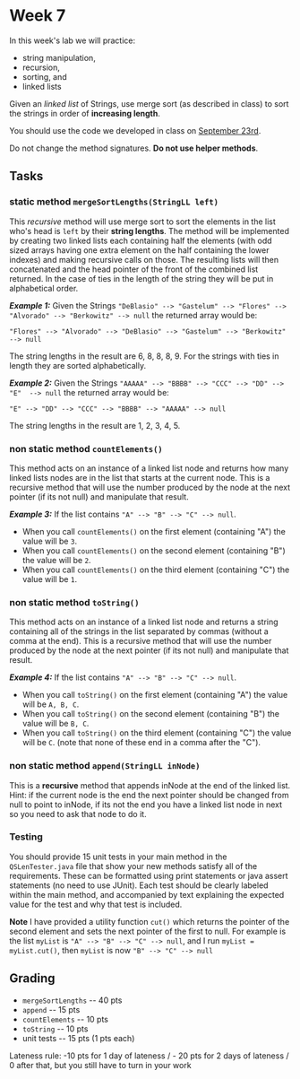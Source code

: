 # Week 7

In this week's lab we will practice:
* string manipulation,
* recursion, 
* sorting, and 
* linked lists

Given an *linked list* of Strings, use merge sort (as described in class) to sort the strings in order of **increasing length**. 

You should use the code we developed in class on [September 23rd](https://github.com/CS2401-Fall2020/September23-inClass).

Do not change the method signatures. **Do not use helper methods**. 

## Tasks
### static method `mergeSortLengths(StringLL left)`

This *recursive* method will use merge sort to sort the elements in the list who's head is `left` by their **string lengths**. 
The method will be implemented by creating two linked lists each containing half the elements 
(with odd sized arrays having one extra element on the half containing the lower indexes)
and making recursive calls on those. 
The resulting lists will then concatenated and the head pointer of the front of the combined list returned. 
In the case of ties in the length of the string they will be put in alphabetical order.  

***Example 1:***
Given the Strings `"DeBlasio" --> "Gastelum" --> "Flores" --> "Alvorado" --> "Berkowitz" --> null` the returned array would be: 
```
"Flores" --> "Alvorado" --> "DeBlasio" --> "Gastelum" --> "Berkowitz" --> null
```
The string lengths in the result are 6, 8, 8, 8, 9. 
For the strings with ties in length they are sorted alphabetically. 


***Example 2:***
Given the Strings `"AAAAA" --> "BBBB" --> "CCC" --> "DD" --> "E"  --> null` the returned array would be: 
```
"E" --> "DD" --> "CCC" --> "BBBB" --> "AAAAA" --> null
```
The string lengths in the result are 1, 2, 3, 4, 5.  

### non static method `countElements()`

This method acts on an instance of a linked list node and returns how many linked lists nodes are in the list that starts at the current node. 
This is a recursive method that will use the number produced by the node at the next pointer (if its not null) and manipulate that result. 

***Example 3:*** 
If the list contains `"A" --> "B" --> "C" --> null`. 
* When you call `countElements()` on the first element (containing "A") the value will be `3`.
* When you call `countElements()` on the second element (containing "B") the value will be `2`.
* When you call `countElements()` on the third element (containing "C") the value will be `1`.


### non static method `toString()`

This method acts on an instance of a linked list node and returns a string containing all of the strings in the list separated by commas (without a comma at the end). 
This is a recursive method that will use the number produced by the node at the next pointer (if its not null) and manipulate that result. 

***Example 4:*** 
If the list contains `"A" --> "B" --> "C" --> null`. 
* When you call `toString()` on the first element (containing "A") the value will be `A, B, C`.
* When you call `toString()` on the second element (containing "B") the value will be `B, C`.
* When you call `toString()` on the third element (containing "C") the value will be `C`.
(note that none of these end in a comma after the "C"). 

### non static method `append(StringLL inNode)`
This is a **recursive** method that appends inNode at the end of the linked list. 
Hint: if the current node is the end the next pointer should be changed from null to point to inNode, 
if its not the end you have a linked list node in next so you need to ask that node to do it. 

### Testing
You should provide 15 unit tests in your main method in the `QSLenTester.java` file that show your new methods satisfy all of the requirements. 
These can be formatted using print statements or java assert statements (no need to use JUnit).
Each test should be clearly labeled within the main method, and accompanied by text explaining the expected value for the test and why that test is included.

**Note**
I have provided a utility function `cut()` which returns the pointer of the second element and sets the next pointer of the first to null. For example is the list `myList` is `"A" --> "B" --> "C" --> null`, and I run `myList = myList.cut()`, then `myList` is now `"B" --> "C" --> null`

## Grading
* `mergeSortLengths` -- 40 pts
* `append` -- 15 pts
* `countElements` -- 10 pts
* `toString` -- 10 pts
* unit tests -- 15 pts (1 pts each) 

Lateness rule: -10 pts for 1 day of lateness / - 20 pts for 2 days of lateness / 0 after that, but you still have to turn in your work


